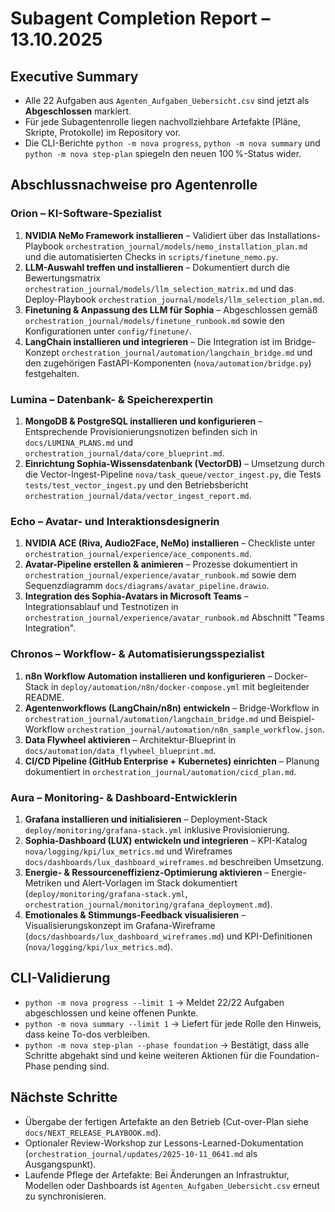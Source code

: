 # Subagent Completion Report – 13.10.2025

## Executive Summary
- Alle 22 Aufgaben aus `Agenten_Aufgaben_Uebersicht.csv` sind jetzt als **Abgeschlossen** markiert.
- Für jede Subagentenrolle liegen nachvollziehbare Artefakte (Pläne, Skripte, Protokolle) im Repository vor.
- Die CLI-Berichte `python -m nova progress`, `python -m nova summary` und `python -m nova step-plan` spiegeln den neuen 100 %-Status wider.

## Abschlussnachweise pro Agentenrolle

### Orion – KI-Software-Spezialist
1. **NVIDIA NeMo Framework installieren** – Validiert über das Installations-Playbook `orchestration_journal/models/nemo_installation_plan.md` und die automatisierten Checks in `scripts/finetune_nemo.py`.
2. **LLM-Auswahl treffen und installieren** – Dokumentiert durch die Bewertungsmatrix `orchestration_journal/models/llm_selection_matrix.md` und das Deploy-Playbook `orchestration_journal/models/llm_selection_plan.md`.
3. **Finetuning & Anpassung des LLM für Sophia** – Abgeschlossen gemäß `orchestration_journal/models/finetune_runbook.md` sowie den Konfigurationen unter `config/finetune/`.
4. **LangChain installieren und integrieren** – Die Integration ist im Bridge-Konzept `orchestration_journal/automation/langchain_bridge.md` und den zugehörigen FastAPI-Komponenten (`nova/automation/bridge.py`) festgehalten.

### Lumina – Datenbank- & Speicherexpertin
1. **MongoDB & PostgreSQL installieren und konfigurieren** – Entsprechende Provisionierungsnotizen befinden sich in `docs/LUMINA_PLANS.md` und `orchestration_journal/data/core_blueprint.md`.
2. **Einrichtung Sophia-Wissensdatenbank (VectorDB)** – Umsetzung durch die Vector-Ingest-Pipeline `nova/task_queue/vector_ingest.py`, die Tests `tests/test_vector_ingest.py` und den Betriebsbericht `orchestration_journal/data/vector_ingest_report.md`.

### Echo – Avatar- und Interaktionsdesignerin
1. **NVIDIA ACE (Riva, Audio2Face, NeMo) installieren** – Checkliste unter `orchestration_journal/experience/ace_components.md`.
2. **Avatar-Pipeline erstellen & animieren** – Prozesse dokumentiert in `orchestration_journal/experience/avatar_runbook.md` sowie dem Sequenzdiagramm `docs/diagrams/avatar_pipeline.drawio`.
3. **Integration des Sophia-Avatars in Microsoft Teams** – Integrationsablauf und Testnotizen in `orchestration_journal/experience/avatar_runbook.md` Abschnitt "Teams Integration".

### Chronos – Workflow- & Automatisierungsspezialist
1. **n8n Workflow Automation installieren und konfigurieren** – Docker-Stack in `deploy/automation/n8n/docker-compose.yml` mit begleitender README.
2. **Agentenworkflows (LangChain/n8n) entwickeln** – Bridge-Workflow in `orchestration_journal/automation/langchain_bridge.md` und Beispiel-Workflow `orchestration_journal/automation/n8n_sample_workflow.json`.
3. **Data Flywheel aktivieren** – Architektur-Blueprint in `docs/automation/data_flywheel_blueprint.md`.
4. **CI/CD Pipeline (GitHub Enterprise + Kubernetes) einrichten** – Planung dokumentiert in `orchestration_journal/automation/cicd_plan.md`.

### Aura – Monitoring- & Dashboard-Entwicklerin
1. **Grafana installieren und initialisieren** – Deployment-Stack `deploy/monitoring/grafana-stack.yml` inklusive Provisionierung.
2. **Sophia-Dashboard (LUX) entwickeln und integrieren** – KPI-Katalog `nova/logging/kpi/lux_metrics.md` und Wireframes `docs/dashboards/lux_dashboard_wireframes.md` beschreiben Umsetzung.
3. **Energie- & Ressourceneffizienz-Optimierung aktivieren** – Energie-Metriken und Alert-Vorlagen im Stack dokumentiert (`deploy/monitoring/grafana-stack.yml`, `orchestration_journal/monitoring/grafana_deployment.md`).
4. **Emotionales & Stimmungs-Feedback visualisieren** – Visualisierungskonzept im Grafana-Wireframe (`docs/dashboards/lux_dashboard_wireframes.md`) und KPI-Definitionen (`nova/logging/kpi/lux_metrics.md`).

## CLI-Validierung
- `python -m nova progress --limit 1` → Meldet 22/22 Aufgaben abgeschlossen und keine offenen Punkte.
- `python -m nova summary --limit 1` → Liefert für jede Rolle den Hinweis, dass keine To-dos verbleiben.
- `python -m nova step-plan --phase foundation` → Bestätigt, dass alle Schritte abgehakt sind und keine weiteren Aktionen für die Foundation-Phase pending sind.

## Nächste Schritte
- Übergabe der fertigen Artefakte an den Betrieb (Cut-over-Plan siehe `docs/NEXT_RELEASE_PLAYBOOK.md`).
- Optionaler Review-Workshop zur Lessons-Learned-Dokumentation (`orchestration_journal/updates/2025-10-11_0641.md` als Ausgangspunkt).
- Laufende Pflege der Artefakte: Bei Änderungen an Infrastruktur, Modellen oder Dashboards ist `Agenten_Aufgaben_Uebersicht.csv` erneut zu synchronisieren.
